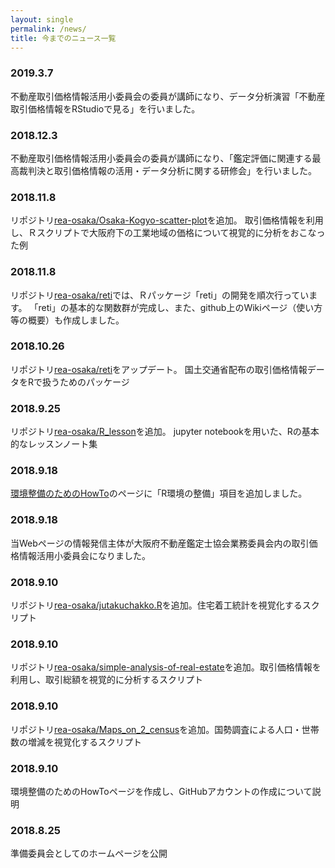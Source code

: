 ```yaml
---
layout: single
permalink: /news/
title: 今までのニュース一覧
---
```


### 2019.3.7
不動産取引価格情報活用小委員会の委員が講師になり、データ分析演習「不動産取引価格情報をRStudioで見る」を行いました。


### 2018.12.3
不動産取引価格情報活用小委員会の委員が講師になり、「鑑定評価に関連する最高裁判決と取引価格情報の活用・データ分析に関する研修会」を行いました。

### 2018.11.8
リポジトリ[rea-osaka/Osaka-Kogyo-scatter-plot](https://github.com/rea-osaka/Osaka-Kogyo-scatter-plot)を追加。
取引価格情報を利用し、Ｒスクリプトで大阪府下の工業地域の価格について視覚的に分析をおこなった例

### 2018.11.8
リポジトリ[rea-osaka/reti](https://github.com/rea-osaka/reti)では、Ｒパッケージ「reti」の開発を順次行っています。
「reti」の基本的な関数群が完成し、また、github上のWikiページ（使い方等の概要）も作成しました。

### 2018.10.26
リポジトリ[rea-osaka/reti](https://github.com/rea-osaka/reti)をアップデート。
国土交通省配布の取引価格情報データをRで扱うためのパッケージ

### 2018.9.25
リポジトリ[rea-osaka/R_lesson](https://github.com/rea-osaka/R_lesson)を追加。
jupyter notebookを用いた、Rの基本的なレッスンノート集

### 2018.9.18
[環境整備のためのHowTo](/works/howto/)のページに「R環境の整備」項目を追加しました。

### 2018.9.18
当Webページの情報発信主体が大阪府不動産鑑定士協会業務委員会内の取引価格情報活用小委員会になりました。

### 2018.9.10
リポジトリ[rea-osaka/jutakuchakko.R](https://github.com/rea-osaka/jutakuchakko.R)を追加。住宅着工統計を視覚化するスクリプト

### 2018.9.10
リポジトリ[rea-osaka/simple-analysis-of-real-estate](https://github.com/rea-osaka/simple-analysis-of-real-estate)を追加。取引価格情報を利用し、取引総額を視覚的に分析するスクリプト

### 2018.9.10
リポジトリ[rea-osaka/Maps_on_2_census](https://github.com/rea-osaka/Maps_on_2_census)を追加。国勢調査による人口・世帯数の増減を視覚化するスクリプト

### 2018.9.10
環境整備のためのHowToページを作成し、GitHubアカウントの作成について説明

### 2018.8.25
準備委員会としてのホームページを公開



